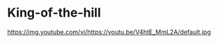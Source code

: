 # King-of-the-hill

[https://img.youtube.com/vi/<https://youtu.be/V4htE_MmL2A>/default.jpg](https://youtu.be/V4htE_MmL2A)

